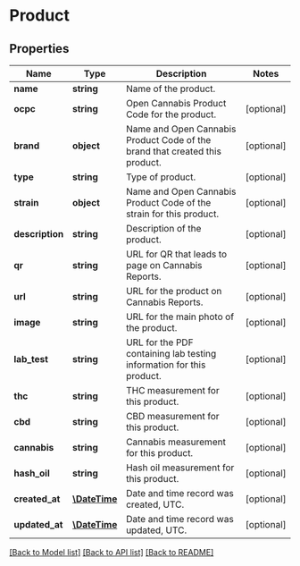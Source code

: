 # Product

## Properties
Name | Type | Description | Notes
------------ | ------------- | ------------- | -------------
**name** | **string** | Name of the product. | 
**ocpc** | **string** | Open Cannabis Product Code for the product. | [optional] 
**brand** | **object** | Name and Open Cannabis Product Code of the brand that created this product. | [optional] 
**type** | **string** | Type of product. | [optional] 
**strain** | **object** | Name and Open Cannabis Product Code of the strain for this product. | [optional] 
**description** | **string** | Description of the product. | [optional] 
**qr** | **string** | URL for QR that leads to page on Cannabis Reports. | [optional] 
**url** | **string** | URL for the product on Cannabis Reports. | [optional] 
**image** | **string** | URL for the main photo of the product. | [optional] 
**lab_test** | **string** | URL for the PDF containing lab testing information for this product. | [optional] 
**thc** | **string** | THC measurement for this product. | [optional] 
**cbd** | **string** | CBD measurement for this product. | [optional] 
**cannabis** | **string** | Cannabis measurement for this product. | [optional] 
**hash_oil** | **string** | Hash oil measurement for this product. | [optional] 
**created_at** | [**\DateTime**](\DateTime.md) | Date and time record was created, UTC. | [optional] 
**updated_at** | [**\DateTime**](\DateTime.md) | Date and time record was updated, UTC. | [optional] 

[[Back to Model list]](../README.md#documentation-for-models) [[Back to API list]](../README.md#documentation-for-api-endpoints) [[Back to README]](../README.md)



